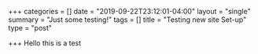 +++
categories = []
date = "2019-09-22T23:12:01-04:00"
layout = "single"
summary = "Just some testing!"
tags = []
title = "Testing new site Set-up"
type = "post"

+++
Hello this is a test